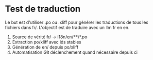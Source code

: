# Test de traduction

Le but est d'utiliser .po ou .xliff pour générer les traductions de tous les fichiers dans fr/. L'objectif est de traduire avec un llm fr en en.

1. Source de vérité fr/ -> i18n/en/**/*.po
2. Extraction po/xliff avec ids stables
3. Génération de en/ depuis po/xliff
4. Automatisation Git déclenchement quand nécessaire depuis ci

